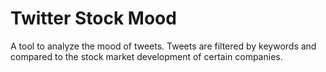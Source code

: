 Twitter Stock Mood
==================

A tool to analyze the mood of tweets. Tweets are filtered by keywords and compared to the stock market development of certain companies.
